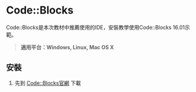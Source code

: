 # Code::Blocks

Code::Blocks是本次教材中推薦使用的IDE，安裝教學使用Code::Blocks 16.01示範。

> **適用平台：Windows, Linux, Mac OS X**

## 安裝
1. 先到 [Code::Blocks官網](http://www.codeblocks.org/) 下載
